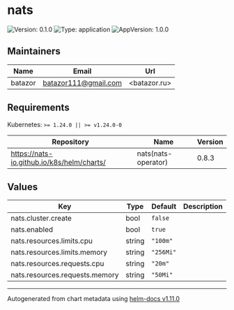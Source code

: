 # nats

![Version: 0.1.0](https://img.shields.io/badge/Version-0.1.0-informational?style=flat-square) ![Type: application](https://img.shields.io/badge/Type-application-informational?style=flat-square) ![AppVersion: 1.0.0](https://img.shields.io/badge/AppVersion-1.0.0-informational?style=flat-square)

## Maintainers

| Name | Email | Url |
| ---- | ------ | --- |
| batazor | <batazor111@gmail.com> | <batazor.ru> |

## Requirements

Kubernetes: `>= 1.24.0 || >= v1.24.0-0`

| Repository | Name | Version |
|------------|------|---------|
| https://nats-io.github.io/k8s/helm/charts/ | nats(nats-operator) | 0.8.3 |

## Values

| Key | Type | Default | Description |
|-----|------|---------|-------------|
| nats.cluster.create | bool | `false` |  |
| nats.enabled | bool | `true` |  |
| nats.resources.limits.cpu | string | `"100m"` |  |
| nats.resources.limits.memory | string | `"256Mi"` |  |
| nats.resources.requests.cpu | string | `"20m"` |  |
| nats.resources.requests.memory | string | `"50Mi"` |  |

----------------------------------------------
Autogenerated from chart metadata using [helm-docs v1.11.0](https://github.com/norwoodj/helm-docs/releases/v1.11.0)
